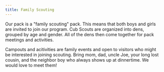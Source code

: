 ```yaml
---
title: Family Scouting
---
```

Our pack is a "family scouting" pack.  This means that both boys and girls are invited to join our program.  Cub Scouts are organized into dens, grouped by age and gender.  All of the dens then come together for pack meetings and activities.

Campouts and acitivities are family events and open to visitors who might be interested in joining scouting.  Bring mom, dad, uncle Joe, your long lost cousin, and the neighbor boy who always shows up at dinnertime.  We would love to meet them!
